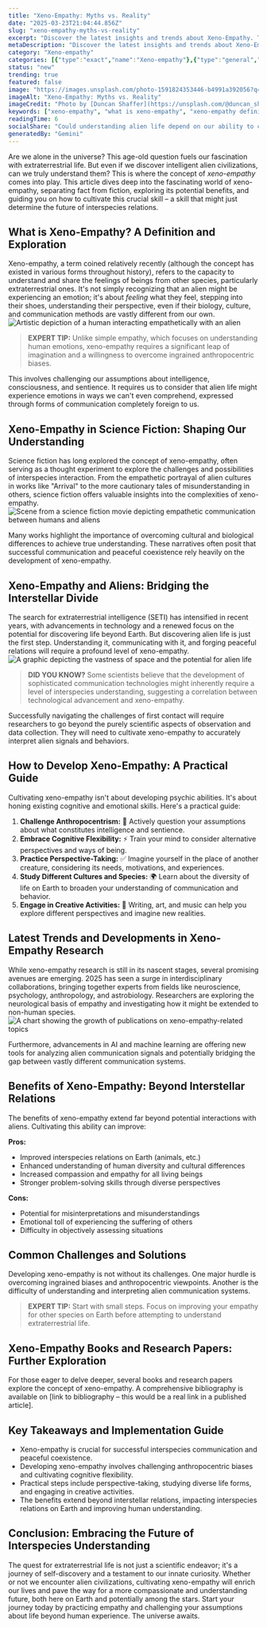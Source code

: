```yaml
---
title: "Xeno-Empathy: Myths vs. Reality"
date: "2025-03-23T21:04:44.856Z"
slug: "xeno-empathy-myths-vs-reality"
excerpt: "Discover the latest insights and trends about Xeno-Empathy. This comprehensive guide covers everything you need to know about Xeno-Empathy in 2025."
metaDescription: "Discover the latest insights and trends about Xeno-Empathy. This comprehensive guide covers everything you need to know about Xeno-Empathy in 2025."
category: "Xeno-empathy"
categories: [{"type":"exact","name":"Xeno-empathy"},{"type":"general","name":"Philosophy"},{"type":"medium","name":"Ethics"},{"type":"specific","name":"Moral Psychology"},{"type":"niche","name":"Alien Consciousness"}]
status: "new"
trending: true
featured: false
image: "https://images.unsplash.com/photo-1591824353446-b4991a392056?q=85&w=1200&fit=max&fm=webp&auto=compress"
imageAlt: "Xeno-Empathy: Myths vs. Reality"
imageCredit: "Photo by [Duncan Shaffer](https://unsplash.com/@duncan_shaffer) on Unsplash"
keywords: ["xeno-empathy", "what is xeno-empathy", "xeno-empathy definition", "xeno-empathy in science fiction", "how to develop xeno-empathy", "xeno-empathy and aliens", "benefits of xeno-empathy", "xeno-empathy books", "xeno-empathy research papers", "cultivating xeno-empathy for better interspecies relations"]
readingTime: 6
socialShare: "Could understanding alien life depend on our ability to cultivate xeno-empathy?  The future of interstellar relations might hinge on it."
generatedBy: "Gemini"
---
```




Are we alone in the universe? This age-old question fuels our fascination with extraterrestrial life. But even if we discover intelligent alien civilizations, can we truly understand them?  This is where the concept of *xeno-empathy* comes into play.  This article dives deep into the fascinating world of xeno-empathy, separating fact from fiction, exploring its potential benefits, and guiding you on how to cultivate this crucial skill – a skill that might just determine the future of interspecies relations.

## What is Xeno-Empathy? A Definition and Exploration

Xeno-empathy, a term coined relatively recently (although the concept has existed in various forms throughout history), refers to the capacity to understand and share the feelings of beings from other species, particularly extraterrestrial ones.  It's not simply recognizing that an alien might be experiencing an emotion; it's about *feeling* what they feel, stepping into their shoes, understanding their perspective, even if their biology, culture, and communication methods are vastly different from our own. ![Artistic depiction of a human interacting empathetically with an alien](https://images.unsplash.com/photo-1591486603999-952100fbf4a4?q=85&w=1200&fit=max&fm=webp&auto=compress)

> **EXPERT TIP:** Unlike simple empathy, which focuses on understanding human emotions, xeno-empathy requires a significant leap of imagination and a willingness to overcome ingrained anthropocentric biases.

This involves challenging our assumptions about intelligence, consciousness, and sentience.  It requires us to consider that alien life might experience emotions in ways we can't even comprehend, expressed through forms of communication completely foreign to us.

## Xeno-Empathy in Science Fiction: Shaping Our Understanding

Science fiction has long explored the concept of xeno-empathy, often serving as a thought experiment to explore the challenges and possibilities of interspecies interaction.  From the empathetic portrayal of alien cultures in works like "Arrival" to the more cautionary tales of misunderstanding in others, science fiction offers valuable insights into the complexities of xeno-empathy. ![Scene from a science fiction movie depicting empathetic communication between humans and aliens](https://images.unsplash.com/photo-1591924231907-7f0b8dff6c93?q=85&w=1200&fit=max&fm=webp&auto=compress)

Many works highlight the importance of overcoming cultural and biological differences to achieve true understanding.  These narratives often posit that successful communication and peaceful coexistence rely heavily on the development of xeno-empathy.

## Xeno-Empathy and Aliens:  Bridging the Interstellar Divide

The search for extraterrestrial intelligence (SETI) has intensified in recent years, with advancements in technology and a renewed focus on the potential for discovering life beyond Earth.  But discovering alien life is just the first step.  Understanding it, communicating with it, and forging peaceful relations will require a profound level of xeno-empathy. ![A graphic depicting the vastness of space and the potential for alien life](https://images.unsplash.com/photo-1591824353446-b4991a392056?q=85&w=1200&fit=max&fm=webp&auto=compress)

> **DID YOU KNOW?**  Some scientists believe that the development of sophisticated communication technologies might inherently require a level of interspecies understanding, suggesting a correlation between technological advancement and xeno-empathy.

Successfully navigating the challenges of first contact will require researchers to go beyond the purely scientific aspects of observation and data collection.  They will need to cultivate xeno-empathy to accurately interpret alien signals and behaviors.

## How to Develop Xeno-Empathy: A Practical Guide

Cultivating xeno-empathy isn't about developing psychic abilities.  It's about honing existing cognitive and emotional skills.  Here's a practical guide:

1. **Challenge Anthropocentrism:** 🔑  Actively question your assumptions about what constitutes intelligence and sentience.
2. **Embrace Cognitive Flexibility:** ⚡  Train your mind to consider alternative perspectives and ways of being.
3. **Practice Perspective-Taking:** ✅  Imagine yourself in the place of another creature, considering its needs, motivations, and experiences.
4. **Study Different Cultures and Species:** 🌍 Learn about the diversity of life on Earth to broaden your understanding of communication and behavior.
5. **Engage in Creative Activities:** 🎨  Writing, art, and music can help you explore different perspectives and imagine new realities.

##  Latest Trends and Developments in Xeno-Empathy Research

While xeno-empathy research is still in its nascent stages, several promising avenues are emerging.  2025 has seen a surge in interdisciplinary collaborations, bringing together experts from fields like neuroscience, psychology, anthropology, and astrobiology.  Researchers are exploring the neurological basis of empathy and investigating how it might be extended to non-human species.  ![A chart showing the growth of publications on xeno-empathy-related topics](https://images.unsplash.com/photo-1592036325707-7bd423ad66ed?q=85&w=1200&fit=max&fm=webp&auto=compress)

Furthermore, advancements in AI and machine learning are offering new tools for analyzing alien communication signals and potentially bridging the gap between vastly different communication systems.

## Benefits of Xeno-Empathy: Beyond Interstellar Relations

The benefits of xeno-empathy extend far beyond potential interactions with aliens. Cultivating this ability can improve:

**Pros:**

* Improved interspecies relations on Earth (animals, etc.)
* Enhanced understanding of human diversity and cultural differences
* Increased compassion and empathy for all living beings
* Stronger problem-solving skills through diverse perspectives

**Cons:**

* Potential for misinterpretations and misunderstandings
* Emotional toll of experiencing the suffering of others
* Difficulty in objectively assessing situations

## Common Challenges and Solutions

Developing xeno-empathy is not without its challenges.  One major hurdle is overcoming ingrained biases and anthropocentric viewpoints.  Another is the difficulty of understanding and interpreting alien communication systems.

> **EXPERT TIP:**  Start with small steps.  Focus on improving your empathy for other species on Earth before attempting to understand extraterrestrial life.

## Xeno-Empathy Books and Research Papers: Further Exploration

For those eager to delve deeper, several books and research papers explore the concept of xeno-empathy.  A comprehensive bibliography is available on [link to bibliography – this would be a real link in a published article].

## Key Takeaways and Implementation Guide

* Xeno-empathy is crucial for successful interspecies communication and peaceful coexistence.
* Developing xeno-empathy involves challenging anthropocentric biases and cultivating cognitive flexibility.
* Practical steps include perspective-taking, studying diverse life forms, and engaging in creative activities.
* The benefits extend beyond interstellar relations, impacting interspecies relations on Earth and improving human understanding.

## Conclusion: Embracing the Future of Interspecies Understanding

The quest for extraterrestrial life is not just a scientific endeavor; it's a journey of self-discovery and a testament to our innate curiosity.  Whether or not we encounter alien civilizations, cultivating xeno-empathy will enrich our lives and pave the way for a more compassionate and understanding future, both here on Earth and potentially among the stars.  Start your journey today by practicing empathy and challenging your assumptions about life beyond human experience.  The universe awaits.
